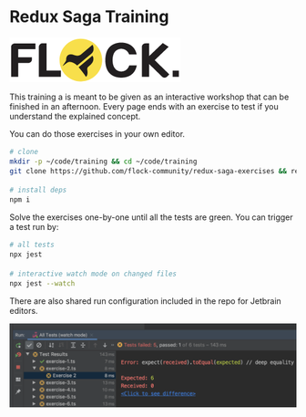 # Redux Saga Training

![A Flock. Community Training](.gitbook/assets/image%20%282%29.png)

This training a is meant to be given as an interactive workshop that can be finished in an afternoon. Every page ends with an exercise to test if you understand the explained concept.

You can do those exercises in your own editor.

```bash
# clone
mkdir -p ~/code/training && cd ~/code/training
git clone https://github.com/flock-community/redux-saga-exercises && redux-saga-exercises

# install deps
npm i
```

Solve the exercises one-by-one until all the tests are green. You can trigger a test run by:

```bash
# all tests
npx jest

# interactive watch mode on changed files
npx jest --watch
```

There are also shared run configuration included in the repo for Jetbrain editors.

![](.gitbook/assets/image.png)

